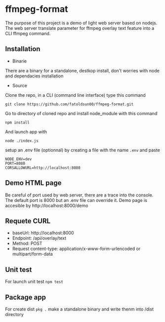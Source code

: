 # ffmpeg-format

The purpose of this project is a demo of light web server based on nodejs.
The web server translate parameter for ffmpeg overlay text feature into a CLI ffmpeg command.

## Installation

-   Binarie

There are a binary for a standalone, destkop install, don't worries with node and dependacies installation

-   Source

Clone the repo, in a CLI (command line interface) type this command

```
git clone https://github.com/fatoldsun00/ffmpeg-format.git
```

Go to directory of cloned repo and install node_module with this command

```
npm install
```

And launch app with

```
node ./index.js
```

setup an .env file (optionnal) by creating a file with the name `.env` and paste

```
NODE_ENV=dev
PORT=8080
CORSALLOWURL=http://localhost:8080
```

## Demo HTML page

Be careful of port used by web server, there are a trace into the console. The default port is 8000 but an .env file can override it.
Demo page is accesible by http://localhost:8000/demo

## Requete CURL

-   baseUrl: http://localhost:8000
-   Endpoint: /api/overlay/text
-   Method: POST
-   Request content-type: application/x-www-form-urlencoded or multipart/form-data

## Unit test

For launch unit test `npm test`

## Package app

For create dist `pkg .` make a standalone binary and write thenm into /dist directory
